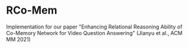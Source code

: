 # RCo-Mem
Implementation for our paper "Enhancing Relational Reasoning Ability of Co-Memory Network for Video Question Answering" (Jianyu et al., ACM MM 2021)
